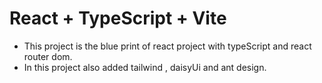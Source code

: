# React + TypeScript + Vite

- This project is the blue print of react project with typeScript and react router dom.
- In this project also added tailwind , daisyUi and ant design.

